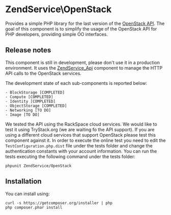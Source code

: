 
ZendService\OpenStack
=====================

Provides a simple PHP library for the last version of the [OpenStack API](http://docs.openstack.org/api/api-specs.html).
The goal of this component is to simplify the usage of the OpenStack API for PHP developers, providing simple OO interfaces.

Release notes
-------------

This component is still in development, please don't use it in a production environment.
It uses the [ZendService_Api](https://github.com/zendframework/ZendService_Api) component to manage the HTTP API calls to the OpenStack services.

The development state of each sub-components is reported below:

    - BlockStorage [COMPLETED]
    - Compute [COMPLETED]
    - Identity [COMPLETED]
    - ObjectStorage [COMPLETED]
    - Networking [TO DO]
    - Image [TO DO]

We tested the API using the RackSpace cloud services. We would like to test it using TryStack.org (we are waiting fo the
API support). If you are using a different cloud services that support OpenStack please test this component against it.
In order to execute the online test you need to edit the `TestConfiguration.php.dist` file under the tests folder and change the authentication constants with your account information.
You can run the tests executing the following command under the tests folder:

```
phpunit ZendService/OpenStack
```

Installation
------------
You can install using:

```
curl -s https://getcomposer.org/installer | php
php composer.phar install
```


